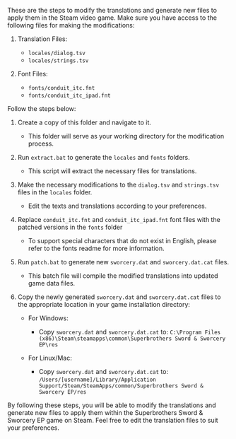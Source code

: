 These are the steps to modify the translations and generate new files to apply them in the Steam video game. Make sure you have access to the following files for making the modifications:

1. Translation Files:
   - `locales/dialog.tsv`
   - `locales/strings.tsv`

2. Font Files:
   - `fonts/conduit_itc.fnt`
   - `fonts/conduit_itc_ipad.fnt`

Follow the steps below:

1. Create a copy of this folder and navigate to it.
   - This folder will serve as your working directory for the modification process.

2. Run `extract.bat` to generate the `locales` and `fonts` folders.
   - This script will extract the necessary files for translations.

3. Make the necessary modifications to the `dialog.tsv` and `strings.tsv` files in the `locales` folder.
   - Edit the texts and translations according to your preferences.

4. Replace `conduit_itc.fnt` and `conduit_itc_ipad.fnt` font files with the patched versions in the `fonts` folder
   - To support special characters that do not exist in English, please refer to the fonts readme for more information.

5. Run `patch.bat` to generate new `sworcery.dat` and `sworcery.dat.cat` files.
   - This batch file will compile the modified translations into updated game data files.

6. Copy the newly generated `sworcery.dat` and `sworcery.dat.cat` files to the appropriate location in your game installation directory:

   - For Windows:
     - Copy `sworcery.dat` and `sworcery.dat.cat` to:
       `C:\Program Files (x86)\Steam\steamapps\common\Superbrothers Sword & Sworcery EP\res`

   - For Linux/Mac:
     - Copy `sworcery.dat` and `sworcery.dat.cat` to:
       `/Users/[username]/Library/Application Support/Steam/SteamApps/common/Superbrothers Sword & Sworcery EP/res`

By following these steps, you will be able to modify the translations and generate new files to apply them within the Superbrothers Sword & Sworcery EP game on Steam. Feel free to edit the translation files to suit your preferences.
